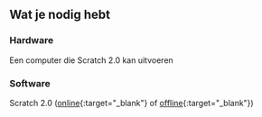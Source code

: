 ## Wat je nodig hebt

### Hardware

Een computer die Scratch 2.0 kan uitvoeren

### Software

Scratch 2.0 ([online](https://scratch.mit.edu/projects/editor/){:target="_blank"} of [offline](https://scratch.mit.edu/scratch2download/){:target="_blank"})
